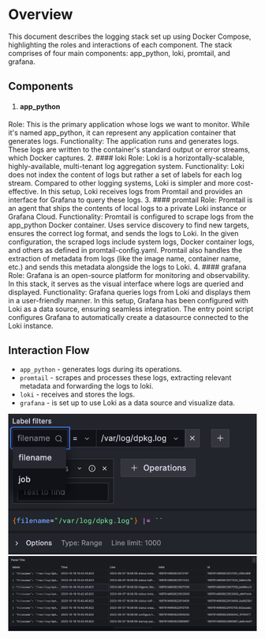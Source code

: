 # Overview

This document describes the logging stack set up using Docker Compose, highlighting the roles and interactions of each component. The stack comprises of four main components: app_python, loki, promtail, and grafana.

## Components

1. #### app_python
Role: This is the primary application whose logs we want to monitor. While it's named app_python, it can represent any application container that generates logs.
Functionality:
The application runs and generates logs.
These logs are written to the container's standard output or error streams, which Docker captures.
2. #### loki
Role: Loki is a horizontally-scalable, highly-available, multi-tenant log aggregation system.
Functionality:
Loki does not index the content of logs but rather a set of labels for each log stream.
Compared to other logging systems, Loki is simpler and more cost-effective.
In this setup, Loki receives logs from Promtail and provides an interface for Grafana to query these logs.
3. #### promtail
Role: Promtail is an agent that ships the contents of local logs to a private Loki instance or Grafana Cloud.
Functionality:
Promtail is configured to scrape logs from the app_python Docker container.
Uses service discovery to find new targets, ensures the correct log format, and sends the logs to Loki.
In the given configuration, the scraped logs include system logs, Docker container logs, and others as defined in promtail-config.yaml.
Promtail also handles the extraction of metadata from logs (like the image name, container name, etc.) and sends this metadata alongside the logs to Loki.
4. #### grafana
Role: Grafana is an open-source platform for monitoring and observability. In this stack, it serves as the visual interface where logs are queried and displayed.
Functionality:
Grafana queries logs from Loki and displays them in a user-friendly manner.
In this setup, Grafana has been configured with Loki as a data source, ensuring seamless integration.
The entry point script configures Grafana to automatically create a datasource connected to the Loki instance.

## Interaction Flow

* `app_python` - generates logs during its operations.
* `promtail` - scrapes and processes these logs, extracting relevant metadata and forwarding the logs to loki.
* `loki` - receives and stores the logs.
* `grafana` - is set up to use Loki as a data source and visualize data.

![Image1](img.png)
![Image2](img_1.png)